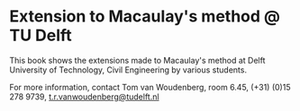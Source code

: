 # Extension to Macaulay's method @ TU Delft

This book shows the extensions made to Macaulay's method at Delft University of Technology, Civil Engineering by various students.

For more information, contact Tom van Woudenberg, room 6.45,  (+31) (0)15 278 9739, [t.r.vanwoudenberg@tudelft.nl](mailto:t.r.vanwoudenberg@tudelft.nl)

